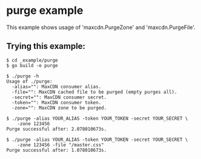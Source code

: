 purge example
=============

This example shows usage of 'maxcdn.PurgeZone' and 'maxcdn.PurgeFile'.

Trying this example:
--------------------

```
$ cd _example/purge
$ go build -o purge

$ ./purge -h
Usage of ./purge:
  -alias="": MaxCDN consumer alias.
  -file="": MaxCDN cached file to be purged (empty purges all).
  -secret="": MaxCDN consumer secret.
  -token="": MaxCDN consumer token.
  -zone="": MaxCDN zone to be purged.

$ ./purge -alias YOUR_ALIAS -token YOUR_TOKEN -secret YOUR_SECRET \
    -zone 123456
Purge successful after: 2.078010673s.

$ ./purge -alias YOUR_ALIAS -token YOUR_TOKEN -secret YOUR_SECRET \
    -zone 123456 -file "/master.css"
Purge successful after: 1.078010673s.
```

